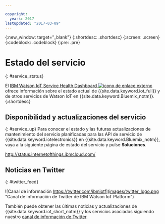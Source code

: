 ```yaml
---

copyright:
  years: 2017
lastupdated: "2017-03-09"
---
```


{:new_window: target="_blank"}
{:shortdesc: .shortdesc}
{:screen: .screen}
{:codeblock: .codeblock}
{:pre: .pre}

# Estado del servicio
{: #service_status}

El [IBM Watson IoT Service Health Dashboard ![icono de enlace externo](../../icons/launch-glyph.svg)](https://status.internetofthings.ibmcloud.com) ofrece información sobre el estado actual de {{site.data.keyword.iot_full}} y de otros servicios de Watson IoT en {{site.data.keyword.Bluemix_notm}}.
{:shortdesc}

## Disponibilidad y actualizaciones del servicio
{: #service_up}
Para conocer el estado y las futuras actualizaciones de mantenimiento del servicio planificadas para las API de servicio de {{site.data.keyword.iotelectronics}} en {{site.data.keyword.Bluemix_notm}}, vaya a la siguiente página de estado del servicio y pulse **Soluciones**.

http://status.internetofthings.ibmcloud.com/

## Noticias en Twitter
{: #twitter_feed}

![Canal de información https://twitter.com/ibmiotf](images/twitter_logo.png "Canal de información de Twitter de IBM Watson IoT Platform")

También puede obtener las últimas noticias y actualizaciones de {{site.data.keyword.iot_short_notm}} y los servicios asociados siguiendo nuestro [canal de información de Twitter](https://twitter.com/ibmiotf).
